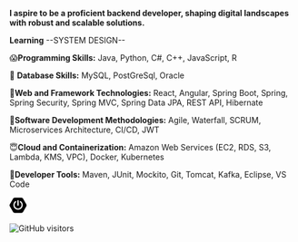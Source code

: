 **I aspire to be a proficient backend developer, shaping digital landscapes with robust and scalable solutions.**

**Learning** --SYSTEM DESIGN--

😱**Programming Skills:** 
Java, Python, C#, C++, JavaScript, R

🫡 **Database Skills:** 
MySQL, PostGreSql, Oracle

🤯**Web and Framework Technologies:**
React, Angular, Spring Boot, Spring, Spring Security, Spring MVC, Spring Data JPA, REST API, Hibernate

🤩**Software Development Methodologies:**
Agile, Waterfall, SCRUM, Microservices Architecture, CI/CD, JWT

😇**Cloud and Containerization:**
Amazon Web Services (EC2, RDS, S3, Lambda, KMS, VPC), Docker, Kubernetes

🥶**Developer Tools:**
Maven, JUnit, Mockito, Git, Tomcat, Kafka, Eclipse, VS Code

<img src="images/springboot.svg" alt="Spring Boot" width="30"/>




![GitHub visitors](https://komarev.com/ghpvc/?username=ijaysavani&repo=ijaysavani&color=brightgreen)



